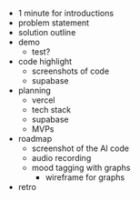 - 1 minute for introductions
- problem statement
- solution outline
- demo
  - test?
- code highlight
  - screenshots of code
  - supabase
- planning
  - vercel
  - tech stack
  - supabase
  - MVPs
- roadmap
  - screenshot of the AI code
  - audio recording
  - mood tagging with graphs
    - wireframe for graphs
- retro